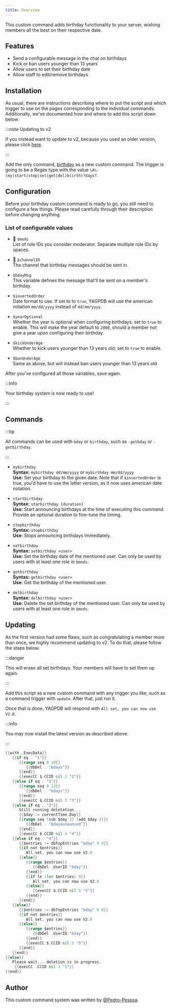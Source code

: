 ```yaml
---
title: Overview
---
```


This custom command adds birthday functionality to your server, wishing members all the best on their respective date.

## Features

- Send a configurable message in the chat on birthdays
- Kick or ban users younger than 13 years
- Allow users to set their birthday date
- Allow staff to edit/remove birthdays

## Installation

As usual, there are instructions describing where to put the script and which trigger to use on the pages corresponding to the individual commands.
Additionally, we've documented how and where to add this script down below.

:::note Updating to v2

If you instead want to update to v2, because you used an older version, please click [here](overview#updating).

:::

Add the only command, [birthday](main-cc) as a new custom command. The trigger is going to be a Regex type with the value `\A\-(my|start|stop|set|get|del)b(irth)?days?`.

## Configuration

Before your birthday custom command is ready to go, you still need to configure a few things. Please read carefully through their description before changing anything.

### List of configurable values

- 📌 `$mods`<br />
  List of role IDs you consider moderator. Separate multiple role IDs by spaces.

- 📌 `$channelID`<br />
  The channel that birthday messages should be sent in.

- `$bdayMsg`<br />
  This variable defines the message that'll be sent on a member's birthday.

- `$invertedOrder`<br />
  Date format to use. If set to to `true`, YAGPDB will use the american notation `mm/dd/yyyy` instead of `dd/mm/yyyy`.

- `$yearOptional`<br />
  Whether the year is optional when configuring birthdays; set to `true` to enable. This will make the year default to `2000`, should a member not give a year upon configuring their birthday.

- `$kickUnderAge`<br />
  Whether to kick users younger than 13 years old; set to `true` to enable.

- `$banUnderAge`<br />
  Same as above, but will instead ban users younger than 13 years old

After you've configured all those variables, save again.

:::info

Your birthday system is now ready to use!

:::

## Commands

:::tip

All commands can be used with `bday` or `birthday`, such as `-getbday` or `-getbirthday`.

:::

- `mybirthday`<br />
  **Syntax:** `mybirthday dd/mm/yyyy` or `mybirthday mm/dd/yyyy`  
  **Use:** Set your birthday to the given date. Note that if `$invertedOrder` is true, you'd have to use the latter version, as it now uses american date notation.

- `startbirthday`<br />
  **Syntax:** `starbirthday [duration]`  
  **Use:** Start announcing birthdays at the time of executing this command. Provide an optional duration to fine-tune the timing.

- `stopbirthday`<br />
  **Syntax:** `stopbirthday`  
  **Use:** Stops announcing birthdays immediately.

- `setbirthday`<br />
  **Syntax:** `setbirthday <user>`  
  **Use:** Set the birthday date of the mentioned user. Can only be used by users with at least one role in `$mods`.

- `getbirthday`<br />
  **Syntax:** `getbirthday <user>`  
  **Use:** Get the birthday of the mentioned user.

- `delbirthday`<br />
  **Syntax:** `delbirthday <user>`  
  **Use:** Delete the set birthday of the mentioned user. Can only be used by users with at least one role in `$mods`.

## Updating

As the first version had some flaws, such as congratulating a member more than once, we highly recommend updating to v2. To do that, please follow the steps below.

:::danger

This will erase all set birthdays. Your members will have to set them up again.

:::

Add this script as a new custom command with any trigger you like, such as a command trigger with `update`. After that, just run it.

Once that is done, YAGPDB will respond with `All set, you can now use V2.0`.

:::info

You may now install the latest version as described above.

:::

```go
{{with .ExecData}}
   {{if eq . "1"}}
      {{range seq 0 10}}
         {{dbDel . "bdays"}}
      {{end}}
      {{execCC $.CCID nil 2 "2"}}
   {{else if eq . "2"}}
      {{range seq 9 13}}
         {{dbDel . "bdays"}}
      {{end}}
      {{execCC $.CCID nil 3 "3"}}
   {{else if eq . "3"}}
      Still running deletation...
      {{$day := currentTime.Day}}
      {{range seq (sub $day 3) (add $day 3)}}
         {{dbDel . "bdayannounced"}}
      {{end}}
      {{execCC $.CCID nil 4 "4"}}
   {{else if eq . "4"}}
      {{$entries := dbTopEntries "bday" 9 0}}
      {{if not $entries}}
         All set, you can now use V2.0
      {{else}}
         {{range $entries}}
            {{dbDel .UserID "bday"}}
         {{end}}
         {{if le (len $entries) 9}}
            All set, you can now use V2.0
         {{else}}
            {{execCC $.CCID nil 5 "5"}}
         {{end}}
      {{end}}
   {{else}}
      {{$entries := dbTopEntries "bday" 9 0}}
      {{if not $entries}}
         All set, you can now use V2.0
      {{else}}
         {{range $entries}}
            {{dbDel .UserID "bday"}}
         {{end}}
         {{execCC $.CCID nil 5 "5"}}
      {{end}}
   {{end}}
{{else}}
   Please wait... deletion is in progress.
	{{execCC .CCID nil 1 "1"}}
{{end}}
```

## Author

This custom command system was written by [@Pedro-Pessoa](https://github.com/Pedro-Pessoa).
